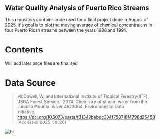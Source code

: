 ## Water Quality Analysis of Puerto Rico Streams 
This repository contains code used for a final project done in August of 2025. It's goal is to plot the moving average of chemical concentraions in four Puerto Rican streams between the years 1988 and 1994. 

# Contents 
Will add later once files are finalized

# Data Source
  > McDowell, W. and International Institute of Tropical Forestry(IITF), 
  > USDA Forest Service.. 2024. Chemistry of stream water from the 
  > Luquillo Mountains ver 4923064. Environmental Data       
  > Initiative. https://doi.org/10.6073/pasta/f31349bebdc304f758718f4798d25458 
  > (Accessed 2025-08-26)
<img src="outputs/figs/merged_plot.jpg" alt="hi" class="inline"/>